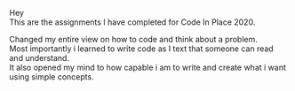 Hey  
This are the assignments I have completed for Code In Place 2020.
  
Changed my entire view on how to code and think about a problem.  
Most importantly i learned to write code as I text that someone can read and understand.  
It also opened my mind to how capable i am to write and create what i want using simple concepts.
